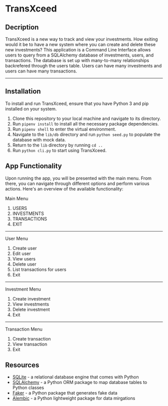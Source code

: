 # TransXceed

## Decription

TransXceed is a new way to track and view your investments. How exiting would it be to have a new system where you can create and delete these new investments? This application is a Command Line Interface allows users to query from a SQLAlchemy database of investments, users, and transactions. The database is set up with many-to-many relationships backrefered through the users table. Users can have many investments and users can have many transactions. 

***

## Installation

To install and run TransXceed, ensure that you have Python 3 and pip installed on your system.

1. Clone this repository to your local machine and navigate to its directory.
2. Run `pipenv install` to install all the necessary package dependencies.
3. Run `pipenv shell` to enter the virtual environment.
4. Navigate to the `lib/db` directory and run `python seed.py` to populate the database with mock data.
5. Return to the `lib` directory by running `cd ..`
6. Run `python cli.py` to start using TransXceed.


## App Functionality
Upon running the app, you will be presented with the main menu. From there, you can navigate through different options and perform various actions. Here's an overview of the available functionality:

Main Menu
1. USERS
2. INVESTMENTS
3. TRANSACTIONS 
4. EXIT
***
User Menu
1. Create user
2. Edit user
3. View users 
4. Delete user
5. List transactions for users
6. Exit 
***
Investment Menu
1. Create investment
2. View investments 
3. Delete investment
4. Exit 
***
Transaction Menu
1. Create transaction
2. View transaction
3. Exit 

## Resources
- [SQLite](https://sqlite.org/index.html) - a relational database engine that comes with Python
- [SQLAlchemy](https://www.sqlalchemy.org/) - a Python ORM package to map database tables to Python classes
- [Faker](https://faker.readthedocs.io/en/master/) - a Python package that generates fake data
- [Alembic](https://alembic.sqlalchemy.org/en/latest/) - a Python lightweight package for data mirgations 

